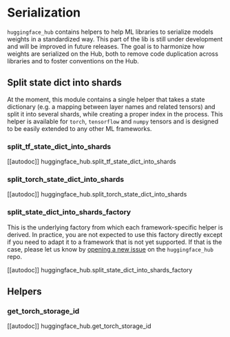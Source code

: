 <!--⚠️ Note that this file is in Markdown but contain specific syntax for our doc-builder (similar to MDX) that may not be
rendered properly in your Markdown viewer.
-->

# Serialization

`huggingface_hub` contains helpers to help ML libraries to serialize models weights in a standardized way. This part of the lib is still under development and will be improved in future releases. The goal is to harmonize how weights are serialized on the Hub, both to remove code duplication across libraries and to foster conventions on the Hub.

## Split state dict into shards

At the moment, this module contains a single helper that takes a state dictionary (e.g. a mapping between layer names and related tensors) and split it into several shards, while creating a proper index in the process. This helper is available for `torch`, `tensorflow` and `numpy` tensors and is designed to be easily extended to any other ML frameworks.

### split_tf_state_dict_into_shards

[[autodoc]] huggingface_hub.split_tf_state_dict_into_shards

### split_torch_state_dict_into_shards

[[autodoc]] huggingface_hub.split_torch_state_dict_into_shards

### split_state_dict_into_shards_factory

This is the underlying factory from which each framework-specific helper is derived. In practice, you are not expected to use this factory directly except if you need to adapt it to a framework that is not yet supported. If that is the case, please let us know by [opening a new issue](https://github.com/huggingface/huggingface_hub/issues/new) on the `huggingface_hub` repo.

[[autodoc]] huggingface_hub.split_state_dict_into_shards_factory

## Helpers

### get_torch_storage_id

[[autodoc]] huggingface_hub.get_torch_storage_id